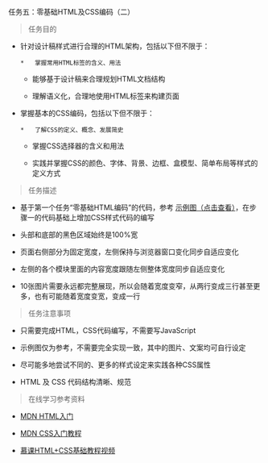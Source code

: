 任务五：零基础HTML及CSS编码（二）

>任务目的

*	针对设计稿样式进行合理的HTML架构，包括以下但不限于：

		*   掌握常用HTML标签的含义、用法

	+	能够基于设计稿来合理规划HTML文档结构

	+	理解语义化，合理地使用HTML标签来构建页面


*	掌握基本的CSS编码，包括以下但不限于：

		*	了解CSS的定义、概念、发展简史

	+	掌握CSS选择器的含义和用法
	
	+	实践并掌握CSS的颜色、字体、背景、边框、盒模型、简单布局等样式的定义方式

>任务描述

*	基于第一个任务“零基础HTML编码”的代码，参考 <a href="">示例图（点击查看）</a>，在步骤一的代码基础上增加CSS样式代码的编写

*	头部和底部的黑色区域始终是100%宽

*	页面右侧部分为固定宽度，左侧保持与浏览器窗口变化同步自适应变化

*	左侧的各个模块里面的内容宽度跟随左侧整体宽度同步自适应变化

*	10张图片需要永远都完整展现，所以会随着宽度变窄，从两行变成三行甚至更多，也有可能随着宽度变宽，变成一行

>任务注意事项

*	只需要完成HTML，CSS代码编写，不需要写JavaScript

*	示例图仅为参考，不需要完全实现一致，其中的图片、文案均可自行设定

*	尽可能多地尝试不同的、更多的样式设定来实践各种CSS属性

*	HTML 及 CSS 代码结构清晰、规范

>在线学习参考资料

*	<a href="">MDN HTML入门</a>

*	<a href="">MDN CSS入门教程</a>

*	<a href="">慕课HTML+CSS基础教程视频</a>
